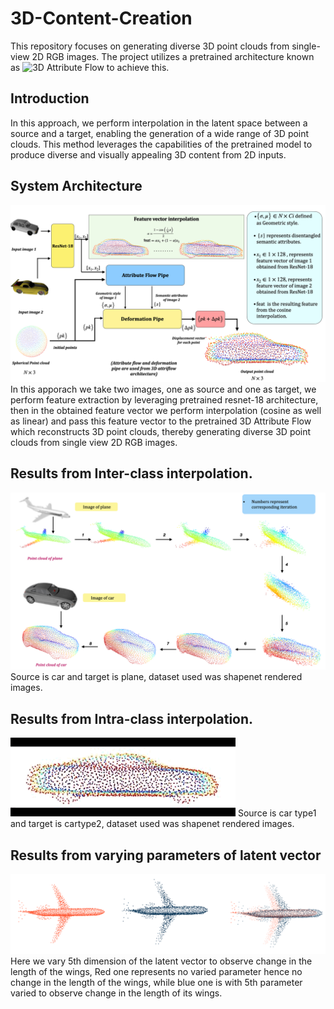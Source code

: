 # 3D-Content-Creation
This repository focuses on generating diverse 3D point clouds from single-view 2D RGB images. The project utilizes a pretrained architecture known as ![3D Attribute Flow](https://github.com/junshengzhou/3DAttriFlow) to achieve this.
## Introduction 
In this approach, we perform interpolation in the latent space between a source and a target, enabling the generation of a wide range of 3D point clouds. This method leverages the capabilities of the pretrained model to produce diverse and visually appealing 3D content from 2D inputs.

## System Architecture
![Archi](https://github.com/Jatinkalal/3D-Content-Creation/blob/main/Images/%E2%80%8Efinal_block_diagram.%E2%80%8E001.jpeg)
In this apporach we take two images, one as source and one as target, we perform feature extraction by leveraging pretrained resnet-18 architecture, then in the obtained feature vector we perform interpolation (cosine as well as linear) and pass this feature vector to the pretrained 3D Attribute Flow which reconstructs 3D point clouds, thereby generating diverse 3D point clouds from single view 2D RGB images.

## Results from Inter-class interpolation.
![inter](https://github.com/Jatinkalal/3D-Content-Creation/blob/main/Images/Plane2car.002.jpeg)
Source is car and target is plane, dataset used was shapenet rendered images.

## Results from Intra-class interpolation.
![intra](https://github.com/Jatinkalal/3D-Content-Creation/blob/main/Images/1.gif)
Source is car type1 and target is cartype2, dataset used was shapenet rendered images.

## Results from varying parameters of latent vector
![len](https://github.com/Jatinkalal/3D-Content-Creation/blob/main/Images/PlaneLen.png)
Here we vary 5th dimension of the latent vector to observe change in the length of the wings, Red one represents no varied parameter hence no change in the length of the wings, while blue one is with  5th parameter varied to observe change in the length of its wings.










